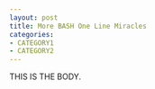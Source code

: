 ```yaml
--- 
layout: post
title: More BASH One Line Miracles
categories:
- CATEGORY1
- CATEGORY2
---
```


THIS IS THE BODY.
